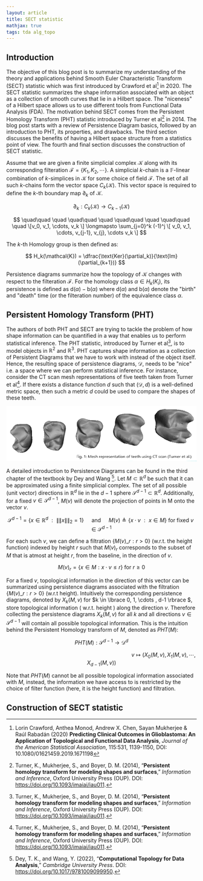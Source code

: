 ```yaml
---
layout: article
title: SECT statistic
mathjax: true  
tags: tda alg_topo 
---
```


## Introduction
The objective of this blog post is to summarize my understanding of the theory and applications behind Smooth Euler Characteristic Transform (SECT) statistic which was first introduced by Crawford et al[^1] in 2020. The SECT statistic summarizes the shape information associated with an object as a collection of smooth curves that lie in a Hilbert space. The "niceness" of a Hilbert space allows us to use different tools from Functional Data Analysis (FDA). The motivation behind SECT comes from the Persistent Homology Transform (PHT) statistic introduced by Turner et al[^2] in 2014. The blog post starts with a review of Persistence Diagram basics, followed by an introduction to PHT, its properties, and drawbacks. The third section discusses the benefits of having a Hilbert space structure from a statistics point of view. The fourth and final section discusses the construction of SECT statistic.

Assume that we are given a finite simplicial complex $\mathcal{K}$ along with its corresponding filteration $\mathcal{F} = \lbrace K_1, K_2, \cdots \rbrace$. A simplicial $k$-chain is a $\mathbb{F}$-linear combination of $k$-simplices in $\mathcal{K}$ for some choice of field $\mathcal{F}$. The set of all such $k$-chains form the vector space $C_k(\mathcal{K})$. This vector space is required to define the $k$-th boundary map $\partial_k$ of $\mathcal{K}$.


$$
\partial_k : C_k(\mathcal{K}) \longrightarrow C_{k-1}(\mathcal{K}) 
$$

$$
\quad\quad \quad \quad\quad \quad \quad\quad \quad \quad\quad \quad \[v_0, v_1, \cdots, v_k \] \longmapsto \sum_{j=0}^k (-1)^j \[ v_0, v_1, \cdots, v_{j-1}, v_{j}, \cdots v_k  \]
$$

The $k$-th Homology group is then defined as:

$$
H_k(\mathcal{K}) = \dfrac{\text{Ker}(\partial_k)}{\text{Im}(\partial_{k+1})} 
$$

Persistence diagrams summarize how the topology of $\mathcal{K}$ changes with respect to the filteration $\mathcal{F}$. For the homology class $\alpha \in H_k(K_i)$, its persistence is defined as $\mathrm{d}(\alpha) - \mathrm{b}(\alpha)$ where $\mathrm{d}(\alpha)$ and $\mathrm{b}(\alpha)$ denote the "birth" and "death" time (or the filteration number) of the equivalence class $\alpha$.

## Persistent Homology Transform (PHT)
The authors of both PHT and SECT are trying to tackle the problem of how shape information can be quantified in a way that enables us to perform statistical inference. The PHT statistic, introduced by Turner et al[^2], is to model objects in $\mathbb{R}^2$ and $\mathbb{R}^3$. PHT captures shape information as a collection of Persistent Diagrams that we have to work with instead of the object itself. Hence, the resulting space of persistence diagrams, $\mathcal{D}$, needs to be "nice" i.e. a space where we can perform statistical inference. For instance, consider the CT scan mesh representations of five teeth taken from Turner et al[^2]. If there exists a distance function $d$ such that $(\mathcal{D}, d)$ is a well-defined metric space, then such a metric $d$ could be used to compare the shapes of these teeth.

![teeth](/images/teeth.png)

A detailed introduction to Persistence Diagrams can be found in the third chapter of the textbook by Dey and Wang [^3]. Let $M \subset \mathbb{R}^d$ be such that it can be approximated using a finite simplicial complex. The set of all possible (unit vector) directions in $\mathbb{R}^d$ lie in the $d-1$ sphere $\mathcal{S}^{d-1} \subset \mathbb{R}^d$. Additionally, for a fixed $v \in \mathcal{S}^{d-1}$, $M(v)$ will denote the projection of points in M onto the vector $v$.

$$
\mathcal{S}^{d-1} = \lbrace x \in \mathbb{R}^d  \text{ } : \text{ } \|\|  x \|\|_{2} = 1   \rbrace \quad \text{ and } \quad  M(v) \triangleq \lbrace x \cdot v \text{ } : \text{ } x \in M  \rbrace \text{ for fixed } v \in \mathcal{S}^{d-1}
$$

For each such $v$, we can define a filtration $\lbrace M(v)\_{r} : r>0 \rbrace$ (w.r.t. the height function) indexed by height $r$ such that $M(v)_r$ corresponds to the subset of $M$ that is atmost at height $r$, from the baseline, in the direction of $v$.

$$ 
M(v)_r = \lbrace x \in M : x \cdot v \leq r  \rbrace \text{ for } r \geq 0
$$

For a fixed $v$, topological information in the direction of this vector can be summarized using persistence diagrams associated with the filtration  $\lbrace M(v)\_{r}: r>0 \rbrace$ (w.r.t height). Intuitively the corresponding persistence diagrams, denoted by $X_k(M,v)$ for $k \in \lbrace 0, 1, \cdots , d-1  \rbrace $, store  topological information ( w.r.t. height  ) along the direction $v$. Therefore collecting the persistence diagrams $X_k(M,v)$ for all $k$ and all directions $v \in \mathcal{S}^{d-1}$ will contain all possible topological information. This is the intuition behind the Persistent Homology transform of $M$, denoted as $PHT(M)$:

$$
PHT(M): \mathcal{S}^{d-1} \longrightarrow \mathcal{D}^d 
$$

$$
  \quad \quad  \quad \quad \quad\quad \quad  \quad \quad \quad \quad \quad  \quad \quad \quad \quad  \quad \quad  \quad \quad v \longmapsto (X_0(M,v), X_1(M,v), \cdots, X_{d-1}(M,v))
$$

Note that $PHT(M)$ cannot be all possible topological information associated with $M$, instead, the information we have access to is restricted by the choice of filter function (here, it is the height function) and filtration.

## Construction of SECT statistic












[^1]: Lorin Crawford, Anthea Monod, Andrew X. Chen, Sayan Mukherjee & Raúl Rabadán (2020) **Predicting Clinical Outcomes in Glioblastoma: An Application of Topological and Functional Data Analysis**, *Journal of the American Statistical Association*, 115:531, 1139-1150, DOI: 10.1080/01621459.2019.1671198
[^2]: Turner, K., Mukherjee, S., and Boyer, D. M. (2014), “**Persistent homology transform for modeling shapes and surfaces**,” *Information and Inference*, Oxford University Press (OUP). DOI: https://doi.org/10.1093/imaiai/iau011.
[^3]: Dey, T. K., and Wang, Y. (2022), “**Computational Topology for Data Analysis**,” *Cambridge University Press*. DOI: https://doi.org/10.1017/9781009099950.






